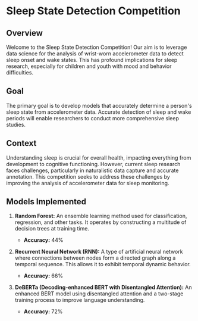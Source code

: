 # Sleep State Detection Competition

## Overview

Welcome to the Sleep State Detection Competition! Our aim is to leverage data science for the analysis of wrist-worn accelerometer data to detect sleep onset and wake states. This has profound implications for sleep research, especially for children and youth with mood and behavior difficulties.

## Goal

The primary goal is to develop models that accurately determine a person's sleep state from accelerometer data. Accurate detection of sleep and wake periods will enable researchers to conduct more comprehensive sleep studies.

## Context

Understanding sleep is crucial for overall health, impacting everything from development to cognitive functioning. However, current sleep research faces challenges, particularly in naturalistic data capture and accurate annotation. This competition seeks to address these challenges by improving the analysis of accelerometer data for sleep monitoring.

## Models Implemented

1. **Random Forest:** An ensemble learning method used for classification, regression, and other tasks. It operates by constructing a multitude of decision trees at training time. 
   - **Accuracy:** 44%

2. **Recurrent Neural Network (RNN):** A type of artificial neural network where connections between nodes form a directed graph along a temporal sequence. This allows it to exhibit temporal dynamic behavior.
   - **Accuracy:** 66%

3. **DeBERTa (Decoding-enhanced BERT with Disentangled Attention):** An enhanced BERT model using disentangled attention and a two-stage training process to improve language understanding.
   - **Accuracy:** 72%


